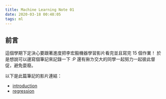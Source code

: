 ```yaml
---
title: Machine Learning Note 01
date: 2020-03-18 00:48:05
tags: ml
---
```


## 前言
這個學期下定決心要跟著進度把李宏毅機器學習影片看完並且寫完 15 個作業！
於是想說可以邊寫個筆記來記錄一下 :P
還有揪ㄌ交大的同學一起努力一起彼此督促，避免耍廢。

以下是此篇筆記的影片連結：
- [introduction](https://www.youtube.com/watch?v=c9TwBeWAj_U&feature=youtu.be)
- [regression](https://www.youtube.com/watch?v=fegAeph9UaA&feature=youtu.be)

<!--more-->


